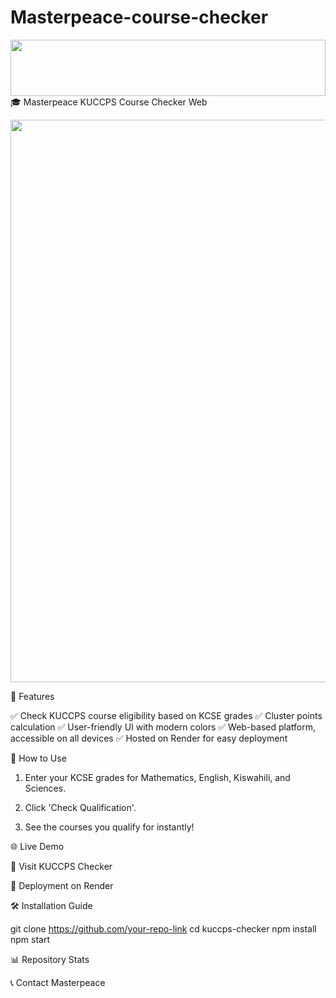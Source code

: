 # Masterpeace-course-checker
<img src="https://i.imgur.com/dBaSKWF.gif" height="90" width="100%">🎓 Masterpeace KUCCPS Course Checker Web



<p align="center">
  <img src="https://i.ibb.co/jvTFhLwF/IMG-20250215-140630.jpg" width="700" height="900">
</p>🚀 Features

✅ Check KUCCPS course eligibility based on KCSE grades
✅ Cluster points calculation
✅ User-friendly UI with modern colors
✅ Web-based platform, accessible on all devices
✅ Hosted on Render for easy deployment

📌 How to Use

1. Enter your KCSE grades for Mathematics, English, Kiswahili, and Sciences.


2. Click 'Check Qualification'.


3. See the courses you qualify for instantly!



🌐 Live Demo

🔗 Visit KUCCPS Checker

🚀 Deployment on Render



🛠 Installation Guide

git clone https://github.com/your-repo-link
cd kuccps-checker
npm install
npm start

📊 Repository Stats



📞 Contact Masterpeace



